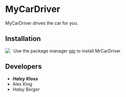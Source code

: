 # MyCarDriver
MyCarDriver drives the car for you.
## Installation
Use the package manager [pip](https://pypi.org/project/pip/) to install MrCarDriver
<img src="[markdownmonstericon.png](https://pypi.org/static/images/logo-small.95de8436.svg)"
     style="float: left; margin-right: 10px;" />
## Developers
- ***Haley Kloss***
- Alex King
- *Haley Berger*
